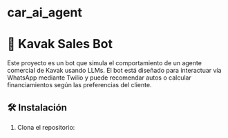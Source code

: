 # car_ai_agent
# 🚗 Kavak Sales Bot

Este proyecto es un bot que simula el comportamiento de un agente comercial de Kavak usando LLMs. El bot está diseñado para interactuar vía WhatsApp mediante Twilio y puede recomendar autos o calcular financiamientos según las preferencias del cliente.

## 🛠️ Instalación

1. Clona el repositorio:
